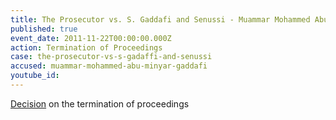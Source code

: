 ```yaml
---
title: The Prosecutor vs. S. Gaddafi and Senussi - Muammar Mohammed Abu Minyar Gaddafi - Termination of Proceedings
published: true
event_date: 2011-11-22T00:00:00.000Z
action: Termination of Proceedings
case: the-prosecutor-vs-s-gadaffi-and-senussi
accused: muammar-mohammed-abu-minyar-gaddafi
youtube_id:
---
```



[Decision](https://www.icc-cpi.int/Pages/record.aspx?docNo=ICC-01/11-01/11-28) on the termination of proceedings